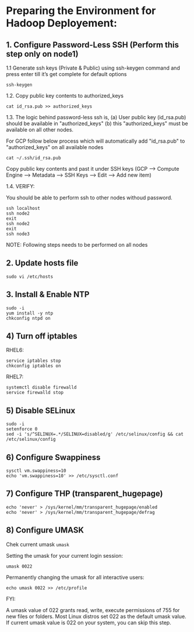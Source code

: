 # Preparing the Environment for Hadoop Deployement:

## 1. Configure Password-Less SSH (Perform this step only on node1)
     
   1.1 Generate ssh keys (Private & Public) using ssh-keygen command and press enter till it’s get complete for
default options

`ssh-keygen `

   1.2. Copy public key contents to authorized_keys

`cat id_rsa.pub >> authorized_keys `

   1.3. The logic behind password-less ssh is, (a) User public key (id_rsa.pub) should be available in "authorized_keys" (b) this "authorized_keys" must be available on all other nodes. 

For GCP follow below process which will automatically add "id_rsa.pub" to "authorized_keys" on all available nodes

`cat ~/.ssh/id_rsa.pub`

Copy public key contents and past it under SSH keys (GCP --> Compute Engine --> Metadata --> SSH Keys --> Edit --> Add new item)

   1.4. VERIFY:

You should be able to perform ssh to other nodes withoud password.

```
ssh localhost
ssh node2
exit
ssh node2
exit
ssh node3
```

NOTE: Following steps needs to be performed on all nodes

## 2. Update hosts file

`sudo vi /etc/hosts`

## 3. Install & Enable NTP

```
sudo -i
yum install -y ntp
chkconfig ntpd on
```

## 4) Turn off iptables
RHEL6:

```
service iptables stop
chkconfig iptables on
```

RHEL7:

```
systemctl disable firewalld
service firewalld stop
```


## 5) Disable SELinux
```
sudo -i
setenforce 0
sed -i 's/^SELINUX=.*/SELINUX=disabled/g' /etc/selinux/config && cat /etc/selinux/config
```

## 6) Configure Swappiness
```
sysctl vm.swappiness=10
echo 'vm.swappiness=10' >> /etc/sysctl.conf
```

## 7) Configure THP (transparent_hugepage)

```
echo 'never' > /sys/kernel/mm/transparent_hugepage/enabled
echo 'never' > /sys/kernel/mm/transparent_hugepage/defrag
```
## 8) Configure UMASK
Chek current umask
`umask`

Setting the umask for your current login session:

`umask 0022`

Permanently changing the umask for all interactive users:

`echo umask 0022 >> /etc/profile`

FYI:

A umask value of 022 grants read, write, execute permissions of 755 for new files or folders. Most Linux distros set 022 as the default umask value. If current umask value is 022 on your system, you can skip this step.
